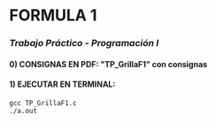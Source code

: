 # **FORMULA 1**

### *Trabajo Práctico - Programación I*

#### 0) CONSIGNAS EN PDF: "TP_GrillaF1" con consignas

#### 1) EJECUTAR EN TERMINAL:

`gcc TP_GrillaF1.c`<br>
`./a.out`